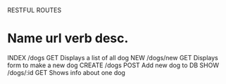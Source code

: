 RESTFUL ROUTES


Name    url        verb          desc.
=================================================
INDEX   /dogs       GET   Displays a list of all dog
NEW     /dogs/new   GET   Displays form to make a new dog
CREATE  /dogs       POST  Add new dog to DB
SHOW    /dogs/:id   GET   Shows info about one dog